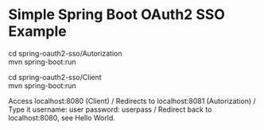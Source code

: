 # Simple Spring Boot OAuth2 SSO Example

cd spring-oauth2-sso/Autorization<br/>
mvn spring-boot:run

cd spring-oauth2-sso/Client<br/>
mvn spring-boot:run

Access localhost:8080 (Client) / Redirects to localhost:8081 (Autorization) / Type it username: user password: userpass / Redirect back to localhost:8080, see Hello World.
